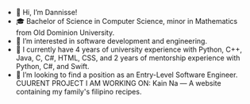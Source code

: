 - 👋 Hi, I’m Dannisse! 
- 🎓 Bachelor of Science in Computer Science, minor in Mathematics from Old Dominion University.
- 👀 I’m interested in software development and engineering.
- 🌱 I currently have 4 years of university experience with Python, C++, Java, C, C#, HTML, CSS, and 2 years of mentorship experience with Python, C#, and Swift.
- 💞️ I’m looking to find a position as an Entry-Level Software Engineer.
CUURENT PROJECT I AM WORKING ON: Kain Na — A website containing my family's filipino recipes.
<!---
dannisse/dannisse is a ✨ special ✨ repository because its `README.md` (this file) appears on your GitHub profile.
You can click the Preview link to take a look at your changes.
--->
